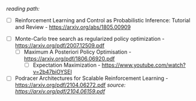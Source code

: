 *reading path:*
- [ ] Reinforcement Learning and Control as Probabilistic Inference: Tutorial and Review - https://arxiv.org/abs/1805.00909 
* [ ] Monte-Carlo tree search as regularized policy optimization -  https://arxiv.org/pdf/2007.12509.pdf
	* [ ] Maximum A Posteriori Policy Optimisation -  https://arxiv.org/pdf/1806.06920.pdf
		* [ ] Expectation Maximization - https://www.youtube.com/watch?v=2b47biOYSEI
* [ ] Podracer Architectures for Scalable Reinforcement Learning - https://arxiv.org/pdf/2104.06272.pdf
*source: https://arxiv.org/pdf/2104.06159.pdf*